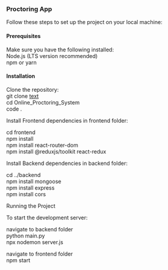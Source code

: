 ### Proctoring App  
  
Follow these steps to set up the project on your local machine:  
  
#### Prerequisites  
  
Make sure you have the following installed:  
Node.js (LTS version recommended)  
npm or yarn  
  
#### Installation  

Clone the repository:  
git clone [text](https://github.com/pruthvikp/Online_Proctoring_System.git)  
cd Online_Proctoring_System  
code .  
  
Install Frontend dependencies in frontend folder:  
  
cd frontend  
npm install  
npm install react-router-dom  
npm install @reduxjs/toolkit react-redux  
  
Install Backend dependencies in backend folder:  
  
cd ../backend  
npm install mongoose  
npm install express   
npm install cors  
  
Running the Project  
  
To start the development server:  
  
navigate to backend folder  
python main.py  
npx nodemon server.js  
  
navigate to frontend folder  
npm start  
